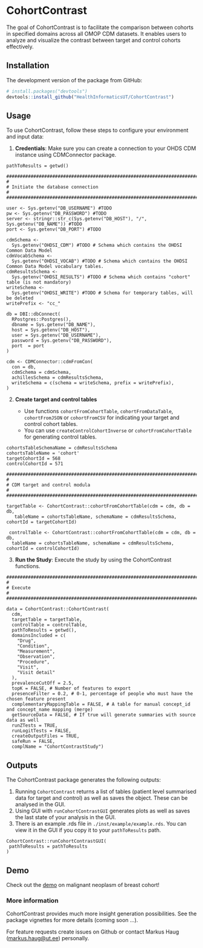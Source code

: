 
<!-- README.md is generated from README.Rmd. Please edit that file -->

# CohortContrast

The goal of CohortContrast is to facilitate the comparison between
cohorts in specified domains across all OMOP CDM datasets. It enables
users to analyze and visualize the contrast between target and control
cohorts effectively.

## Installation

The development version of the package from GitHub:

``` r
# install.packages("devtools")
devtools::install_github("HealthInformaticsUT/CohortContrast")
```

## Usage

To use CohortContrast, follow these steps to configure your environment
and input data:

1.  **Credentials**: Make sure you can create a connection to your OHDS
    CDM instance using CDMConnector package.
    
<!-- -->

    pathToResults = getwd()

    ################################################################################
    #
    # Initiate the database connection
    #
    #################################################################################

    user <- Sys.getenv("DB_USERNAME") #TODO
    pw <- Sys.getenv("DB_PASSWORD") #TODO
    server <- stringr::str_c(Sys.getenv("DB_HOST"), "/", Sys.getenv("DB_NAME")) #TODO
    port <- Sys.getenv("DB_PORT") #TODO

    cdmSchema <-
      Sys.getenv("OHDSI_CDM") #TODO # Schema which contains the OHDSI Common Data Model
    cdmVocabSchema <-
      Sys.getenv("OHDSI_VOCAB") #TODO # Schema which contains the OHDSI Common Data Model vocabulary tables.
    cdmResultsSchema <-
      Sys.getenv("OHDSI_RESULTS") #TODO # Schema which contains "cohort" table (is not mandatory)
    writeSchema <-
      Sys.getenv("OHDSI_WRITE") #TODO # Schema for temporary tables, will be deleted
    writePrefix <- "cc_"
    
    db = DBI::dbConnect(
      RPostgres::Postgres(),
      dbname = Sys.getenv("DB_NAME"),
      host = Sys.getenv("DB_HOST"),
      user = Sys.getenv("DB_USERNAME"),
      password = Sys.getenv("DB_PASSWORD"),
      port  = port
    )

    cdm <- CDMConnector::cdmFromCon(
      con = db,
      cdmSchema = cdmSchema,
      achillesSchema = cdmResultsSchema,
      writeSchema = c(schema = writeSchema, prefix = writePrefix),
    )

2.  **Create target and control tables**

    - Use functions `cohortFromCohortTable`, `cohortFromDataTable`,
      `cohortFromJSON` or `cohortFromCSV` for indicating your target and
      control cohort tables.
    - You can use `createControlCohortInverse` or
      `cohortFromCohortTable` for generating control tables.
      
<!-- -->

    cohortsTableSchemaName = cdmResultsSchema
    cohortsTableName = 'cohort'
    targetCohortId = 568
    controlCohortId = 571

    ################################################################################
    #
    # CDM target and control modula
    #
    ################################################################################

    targetTable <- CohortContrast::cohortFromCohortTable(cdm = cdm, db = db,
       tableName = cohortsTableName, schemaName = cdmResultsSchema, cohortId = targetCohortId)
       
     controlTable <- CohortContrast::cohortFromCohortTable(cdm = cdm, db = db,
      tableName = cohortsTableName, schemaName = cdmResultsSchema, cohortId = controlCohortId)

3.  **Run the Study**: Execute the study by using the CohortContrast
    functions.

<!-- -->

    ################################################################################
    #
    # Execute
    #
    ################################################################################

    data = CohortContrast::CohortContrast(
      cdm,
      targetTable = targetTable,
      controlTable = controlTable,
      pathToResults = getwd(),
      domainsIncluded = c(
        "Drug",
        "Condition",
        "Measurement",
        "Observation",
        "Procedure",
        "Visit",
        "Visit detail"
      ),
      prevalenceCutOff = 2.5,
      topK = FALSE, # Number of features to export
      presenceFilter = 0.2, # 0-1, percentage of people who must have the chosen feature present
      complementaryMappingTable = FALSE, # A table for manual concept_id and concept_name mapping (merge)
      getSourceData = FALSE, # If true will generate summaries with source data as well
      runZTests = TRUE,
      runLogitTests = FALSE,
      createOutputFiles = TRUE,
      safeRun = FALSE,
      complName = "CohortContrastStudy")

## Outputs

The CohortContrast package generates the following outputs:

1.  Running `CohortContrast` returns a list of tables (patient level
    summarised data for target and control) as well as saves the object.
    These can be analysed in the GUI.
2.  Using GUI with `runCohortContrastGUI` generates plots as well as
    saves the last state of your analysis in the GUI.
3.  There is an example .rds file in `./inst/example/example.rds`.
    You can view it in the GUI if you copy it to your `pathToResults` path.
    

<!-- -->    

    CohortContrast::runCohortContrastGUI(
     pathToResults = pathToResults
    )

## Demo

Check out the
[demo](https://drive.google.com/file/d/1GqoSYIljBB79J8LXBup8Q7T6lkUWEiUp/view?usp=sharing)
on malignant neoplasm of breast cohort!

### More information

CohortContrast provides much more insight generation possibilities. See
the package vignettes for more details (coming soon …).

For feature requests create issues on Github or contact Markus Haug
(<markus.haug@ut.ee>) personally.
